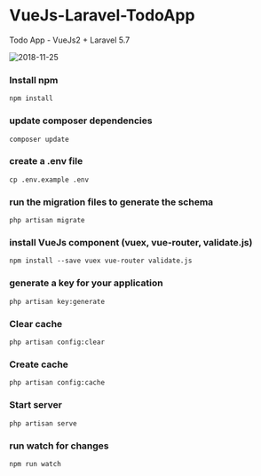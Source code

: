 # VueJs-Laravel-TodoApp
Todo App - VueJs2 + Laravel 5.7

![2018-11-25](https://firebasestorage.googleapis.com/v0/b/look24-notification.appspot.com/o/Vue-Laravel-Todo.gif?alt=media&token=2cd3f9c0-c291-4dd5-9a7c-f76329237084)


### Install npm 
```batch
npm install
```

### update composer dependencies
```batch
composer update
```

### create a .env file
```batch
cp .env.example .env
```

### run the migration files to generate the schema
```batch
php artisan migrate
```

### install VueJs component (vuex, vue-router, validate.js)
```batch
npm install --save vuex vue-router validate.js
```

### generate a key for your application
```batch
php artisan key:generate
```

### Clear cache
```batch
php artisan config:clear
```

### Create cache
```batch
php artisan config:cache
```

### Start server
```batch
php artisan serve
```

### run watch for changes
```batch
npm run watch
```